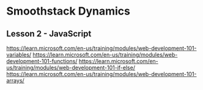 # Smoothstack Dynamics
## Lesson 2 - JavaScript

https://learn.microsoft.com/en-us/training/modules/web-development-101-variables/
https://learn.microsoft.com/en-us/training/modules/web-development-101-functions/
https://learn.microsoft.com/en-us/training/modules/web-development-101-if-else/
https://learn.microsoft.com/en-us/training/modules/web-development-101-arrays/
